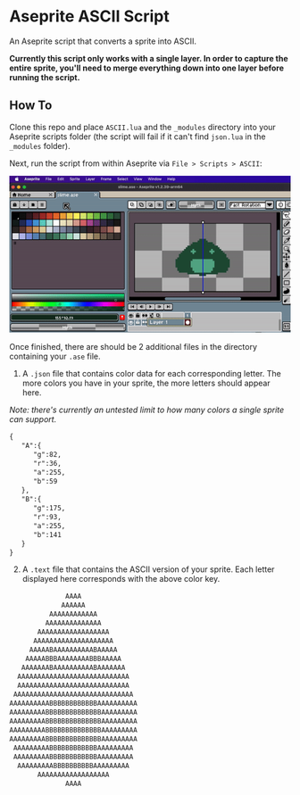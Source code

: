 # Aseprite ASCII Script
An Aseprite script that converts a sprite into ASCII.

**Currently this script only works with a single layer. In order to capture the entire sprite, you'll need to merge everything down into one layer before running the script.**

## How To

Clone this repo and place `ASCII.lua` and the `_modules` directory into your Aseprite scripts folder (the script will fail if it can't find `json.lua` in the `_modules` folder).

Next, run the script from within Aseprite via `File > Scripts > ASCII`:

![Running the script gif](https://github.com/Joshalexjacobs/aseprite-ascii-script/blob/main/run-script.gif)

Once finished, there are should be 2 additional files in the directory containing your `.ase` file.

1. A `.json` file that contains color data for each corresponding letter. The more colors you have in your sprite, the more letters should appear here.


_Note: there's currently an untested limit to how many colors a single sprite can support._

```
{
   "A":{
      "g":82,
      "r":36,
      "a":255,
      "b":59
   },
   "B":{
      "g":175,
      "r":93,
      "a":255,
      "b":141
   }
}
```

2. A `.text` file that contains the ASCII version of your sprite. Each letter displayed here corresponds with the above color key.

```
              AAAA              
             AAAAAA             
          AAAAAAAAAAAA          
         AAAAAAAAAAAAAA         
       AAAAAAAAAAAAAAAAAA       
      AAAAAAAAAAAAAAAAAAAA      
     AAAAABAAAAAAAAAABAAAAA     
    AAAAABBBAAAAAAAABBBAAAAA    
   AAAAAAABAAAAAAAAAABAAAAAAA   
  AAAAAAAAAAAAAAAAAAAAAAAAAAAA  
  AAAAAAAAAAAAAAAAAAAAAAAAAAAA  
 AAAAAAAAAAAAAAAAAAAAAAAAAAAAAA 
AAAAAAAAAABBBBBBBBBBBBAAAAAAAAAA
AAAAAAAAABBBBBBBBBBBBBBAAAAAAAAA
AAAAAAAAABBBBBBBBBBBBBBAAAAAAAAA
AAAAAAAAABBBBBBBBBBBBBBAAAAAAAAA
AAAAAAAAABBBBBBBBBBBBBBAAAAAAAAA
 AAAAAAAAABBBBBBBBBBBBAAAAAAAAA 
 AAAAAAAAABBBBBBBBBBBBAAAAAAAAA 
  AAAAAAAAABBBBBBBBBBAAAAAAAAA  
       AAAAAAAAAAAAAAAAAA       
              AAAA              

```
